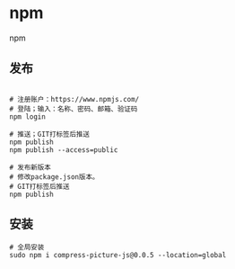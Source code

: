 # npm

npm

## 发布

```shell

# 注册账户：https://www.npmjs.com/
# 登陆；输入：名称、密码、邮箱、验证码
npm login

# 推送；GIT打标签后推送
npm publish
npm publish --access=public

# 发布新版本
# 修改package.json版本。
# GIT打标签后推送
npm publish

```

## 安装

```shell
# 全局安装
sudo npm i compress-picture-js@0.0.5 --location=global
```
